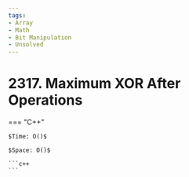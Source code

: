 ```yaml
---
tags:
- Array
- Math
- Bit Manipulation
- Unsolved
---
```



# 2317. Maximum XOR After Operations 

=== "C++"

    $Time: O()$

    $Space: O()$

    ```c++
    ```